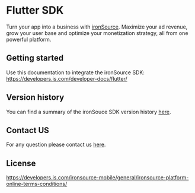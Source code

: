 # Flutter SDK

Turn your app into a business with [ironSource](https://www.is.com/). Maximize your ad revenue, grow your user base and optimize your monetization strategy, all from one powerful platform.

## Getting started
Use this documentation to integrate the ironSource SDK:
https://developers.is.com/developer-docs/flutter/

## Version history 
You can find a summary of the ironSouce SDK version history [here](https://developers.is.com/developer-docs/flutter/sdk-change-log/).

## Contact US 
For any question please contact us [here](https://ironsrc.formtitan.com/knowledge-center#/). 

## License 
https://developers.is.com/ironsource-mobile/general/ironsource-platform-online-terms-conditions/